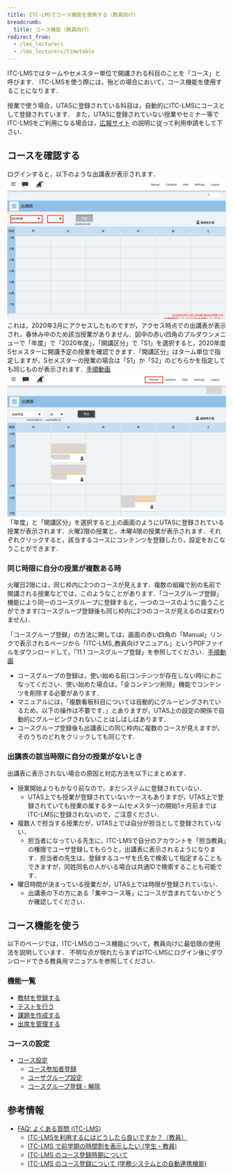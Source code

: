 ```yaml
---
title: ITC-LMSでコース機能を使用する（教員向け）
breadcrumb:
  title: コース機能（教員向け）
redirect_from:
  - /lms_lecturers
  - /lms_lecturers/timetable
---
```


ITC-LMSではタームやセメスター単位で開講される科目のことを「コース」と呼びます．
ITC-LMSを使う際には，殆どの場合において，コース機能を使用することになります．

授業で使う場合，UTASに登録されている科目は，自動的にITC-LMSにコースとして登録されています．
また，UTASに登録されていない授業やセミナー等でITC-LMSをご利用になる場合は，[広報サイト](https://www.ecc.u-tokyo.ac.jp/itc-lms/) の説明に従って利用申請をして下さい．

## コースを確認する

ログインすると，以下のような出講表が表示されます．
![出講表1](./schedule1.png)
これは，2020年3月にアクセスしたものですが，アクセス時点での出講表が表示され，春休み中のため該当授業がありません．図中の赤い四角のプルダウンメニューで「年度」で「2020年度」，「開講区分」で「S1」を選択すると，2020年度Sセメスターに開講予定の授業を確認できます．「開講区分」はターム単位で指定しますが，Sセメスターの授業の場合は「S1」か「S2」のどちらかを指定しても同じものが表示されます．[手順動画](https://youtu.be/V-FN5muQw_Q)
![出講表2](./schedule2.png)
「年度」と「開講区分」を選択すると上の画面のようにUTASに登録されている授業が表示されます．火曜2限の授業と，木曜4限の授業が表示されます．それぞれクリックすると，該当するコースにコンテンツを登録したり，設定をおこなうことができます．

### 同じ時限に自分の授業が複数ある時
火曜日2限には，同じ枠内に2つのコースが見えます．複数の組織で別の名前で開講される授業などでは，このようなことがあります．「コースグループ登録」機能により同一のコースグループに登録すると，一つのコースのように扱うことができます(コースグループ登録後も同じ枠内に2つのコースが見えるのは変わりません)．

「コースグループ登録」の方法に関しては，画面の赤い四角の「Manual」リンクで表示されるページから「ITC-LMS_教員向けマニュアル」というPDFファイルをダウンロードして，「11.1 コースグループ登録」を参照してください．[手順動画](https://youtu.be/HJyOrTdT0l4)
*  コースグループの登録は，使い始める前(コンテンツが存在しない時)におこなってください．使い始めた場合は，「全コンテンツ削除」機能でコンテンツを削除する必要があります．
* マニュアルには，「複数看板科目については自動的にグルーピングされているため，以下の操作は不要です．」とありますが，UTAS上の設定の関係で自動的にグルーピングされないことはしばしばあります．
* コースグループ登録後も出講表にの同じ枠内に複数のコースが見えますが，そのうちのどれをクリックしても同じです．

### 出講表の該当時限に自分の授業がないとき
出講表に表示されない場合の原因と対応方法を以下にまとめます．

* 授業開始よりもかなり前なので，まだシステムに登録されていない．
  * UTAS上でも授業が登録されていないケースもありますが，UTAS上で登録されていても授業の属するターム(セメスター)の開始1ヶ月前まではITC-LMSに登録されないので，ご注意ください．
* 複数人で担当する授業だが，UTAS上では自分が担当として登録されていない．
  * 担当者になっている先生に，ITC-LMSで自分のアカウントを「担当教員」の権限でユーザ登録してもらうと，出講表に表示されるようになります．担当者の先生は，登録するユーザを氏名で検索して指定することもできますが，同姓同名の人がいる場合は共通IDで検索することも可能です．
* 曜日時間が決まっている授業だが，UTAS上では時限が登録されていない．
  * 出講表の下の方にある「集中コース等」にコースが含まれてないかどうか確認してください．

## コース機能を使う

以下のページでは，ITC-LMSのコース機能について，教員向けに最低限の使用法を説明しています．
不明な点が現れたらまずはITC-LMSにログイン後にダウンロードできる教員用マニュアルを参照してください．

### 機能一覧

- [教材を登録する](materials/)
- [テストを行う](quizzes/)
- [課題を作成する](assignments/)
- [出席を管理する](attendances/)
<!-- - [アンケート](surveys/) -->
<!-- - [掲示板](forums/) -->
<!-- - [メッセージ](messages/) -->

### コースの設定

- [コース設定](/itc_lms/lecturers/settings/)
  - [コース参加者登録](/itc_lms/lecturers/settings/course_participants/)
  - [ユーザグループ設定](/itc_lms/lecturers/settings/user_groups/)
  - [コースグループ登録・解除](/itc_lms/lecturers/settings/course_group/)

## 参考情報
* <a href="https://www.ecc.u-tokyo.ac.jp/itc-lms/faq.html">FAQ: よくある質問 (ITC-LMS)</a>
  * <a href="https://www.ecc.u-tokyo.ac.jp/announcement/2014/03/12_1822.html">ITC-LMSを利用するにはどうしたら良いですか？（教員）</a>
  * <a href="https://www.ecc.u-tokyo.ac.jp/announcement/2014/09/03_1946.html">ITC-LMS で前学期の時間割を表示したい (学生・教員)</a>
  * <a href="https://www.ecc.u-tokyo.ac.jp/announcement/2014/08/22_1942.html">ITC-LMS のコース登録時期について</a>
  * <a href="https://www.ecc.u-tokyo.ac.jp/announcement/2015/03/30_2026.html">ITC-LMS のコース登録について (学務システムとの自動連携機能)</a>
